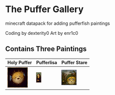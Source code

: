 # The Puffer Gallery
minecraft datapack for adding pufferfish paintings

Coding by dexterity0
Art by enr1c0

## Contains Three Paintings
| Holy Puffer | Pufferlisa | Puffer Stare |
| ----------- | ---------- | ------------ |
| ![alt text](<Puffer Gallery Resource Pack/assets/puffgallery/textures/painting/holy_puffer.png>)            |![alt text](<Puffer Gallery Resource Pack/assets/puffgallery/textures/painting/puffalisa.png>)            |![alt text](<Puffer Gallery Resource Pack/assets/puffgallery/textures/painting/puffer_stare.png>)              |